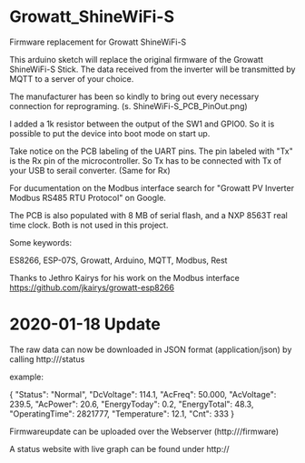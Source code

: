# Growatt_ShineWiFi-S
Firmware replacement for Growatt ShineWiFi-S

This arduino sketch will replace the original firmware of the Growatt ShineWiFi-S Stick.
The data received from the inverter will be transmitted by MQTT to a server of your choice.

The manufacturer has been so kindly to bring out every necessary connection for reprograming. (s. ShineWiFi-S_PCB_PinOut.png)

I added a 1k resistor between the output of the SW1 and GPIO0. So it is possible to put the device into boot mode on start up.

Take notice on the PCB labeling of the UART pins. The pin labeled with "Tx" is the Rx pin of the microcontroller. So Tx has to be connected with Tx of your USB to serail converter. (Same for Rx)

For ducumentation on the Modbus interface search for "Growatt PV Inverter Modbus RS485 RTU Protocol" on Google.

The PCB is also populated with 8 MB of serial flash, and a NXP 8563T real time clock. Both is not used in this project.

Some keywords:

ES8266, ESP-07S, Growatt, Arduino, MQTT, Modbus, Rest

Thanks to Jethro Kairys for his work on the Modbus interface
https://github.com/jkairys/growatt-esp8266

# 2020-01-18 Update

The raw data can now be downloaded in JSON format (application/json) by calling http://<ip>/status

example:

{
  "Status": "Normal",
  "DcVoltage": 114.1,
  "AcFreq": 50.000,
  "AcVoltage": 239.5,
  "AcPower": 20.6,
  "EnergyToday": 0.2,
  "EnergyTotal": 48.3,
  "OperatingTime": 2821777,
  "Temperature": 12.1,
  "Cnt": 333
}

Firmwareupdate can be uploaded over the Webserver (http://<ip>/firmware)
  
A status website with live graph can be found under http://<ip>

